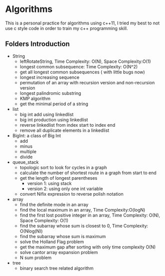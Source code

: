 # Algorithms
This is a personal practice for algorithms using c++11, I tried my best to not use c style code in order to train my c++ programming skill.

## Folders Introduction
- String
  - leftRotateString, Time Complexity: O(N), Space Complexity:O(1)
  - longest common subsequence: Time Complexity: O(N^2)
  - get all longest common subsequences ( with little bugs now)
  - longest increasing sequence
  - permutation of an array with recursion version and non-recursion version
  - longest palindromic substring
  - KMP algorithm
  - get the minimal period of a string
- list
  - big int add using linkedlist
  - big int production using linkedlist
  - reverse linkedlist from index start to index end
  - remove all duplicate elements in a linkedlist
- BigInt: a class of Big Int 
  - add
  - minus
  - multiple
  - divide
- queue_stack
  - topologic sort to look for cycles in a graph
  - calculate the number of shortest route in a graph from start to end
  - get the length of longest parentheses
    - version 1: using stack
    - version 2: using only one int variable
  - convert Nifix expression to reverse polish notation
- array
  - find the definite mode in an array
  - find the local maximum in an array, Time Complexity:O(logN)
  - find the first lost positive integer in an array, Time Complexity: O(N), Space Complexity: O(1)
  - find the subarray whose sum is closest to 0, Time Complexity: O(Nlog(N))
  - find the subarray whose sum is maximum
  - solve the Holland Flag problem
  - get the maximum gap after sorting with only time complexity O(N)
  - solve cantor array expansion problem
  - N sum problem
- tree
  - binary search tree related algorithm
